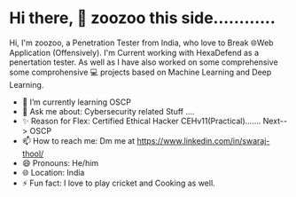 # Hi there, 👋 zoozoo this side............

<!--
**Zoozoo-BuG/Zoozoo-BuG** is a ✨ _special_ ✨ repository because its `README.md` (this file) appears on your GitHub profile.

Here are some ideas to get you started:

-->
Hi, I'm zoozoo, a Penetration Tester from India, who love to Break 🌐Web Application (Offensively). I'm Current working with HexaDefend as a penertation tester. As well as I have also worked on some comprehensive  some comprohensive 💻 projects based on Machine Learning and Deep Learning.

- 🌱 I’m currently learning OSCP
- 💬 Ask me about: Cybersecurity related Stuff ....
- ✨ Reason for Flex: Certified Ethical Hacker CEHv11(Practical)....... Next--> OSCP
- 📫 How to reach me: Dm me at https://www.linkedin.com/in/swaraj-thool/  
- 😄 Pronouns: He/him
- 🌐 Location: India
- ⚡ Fun fact: I love to play cricket and Cooking as well. 




